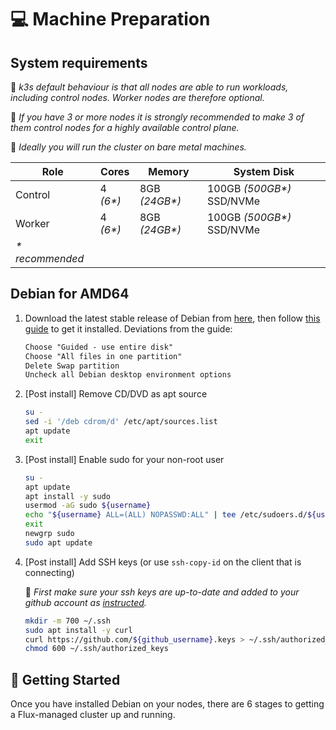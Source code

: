 <!-- markdownlint-disable MD013 -->
# 💻 Machine Preparation

## System requirements

📍 _k3s default behaviour is that all nodes are able to run workloads, including control nodes. Worker nodes are therefore optional._

📍 _If you have 3 or more nodes it is strongly recommended to make 3 of them control nodes for a highly available control plane._

📍 _Ideally you will run the cluster on bare metal machines._

| Role    | Cores    | Memory        | System Disk               |
|---------|----------|---------------|---------------------------|
| Control | 4 _(6*)_ | 8GB _(24GB*)_ | 100GB _(500GB*)_ SSD/NVMe |
| Worker  | 4 _(6*)_ | 8GB _(24GB*)_ | 100GB _(500GB*)_ SSD/NVMe |
| _\* recommended_ ||||

## Debian for AMD64

1. Download the latest stable release of Debian from [here](https://cdimage.debian.org/debian-cd/current/amd64/iso-dvd), then follow [this guide](https://www.linuxtechi.com/how-to-install-debian-12-step-by-step) to get it installed. Deviations from the guide:

    ```txt
    Choose "Guided - use entire disk"
    Choose "All files in one partition"
    Delete Swap partition
    Uncheck all Debian desktop environment options
    ```

2. [Post install] Remove CD/DVD as apt source

    ```sh
    su -
    sed -i '/deb cdrom/d' /etc/apt/sources.list
    apt update
    exit
    ```

3. [Post install] Enable sudo for your non-root user

    ```sh
    su -
    apt update
    apt install -y sudo
    usermod -aG sudo ${username}
    echo "${username} ALL=(ALL) NOPASSWD:ALL" | tee /etc/sudoers.d/${username}
    exit
    newgrp sudo
    sudo apt update
    ```

4. [Post install] Add SSH keys (or use `ssh-copy-id` on the client that is connecting)

    📍 _First make sure your ssh keys are up-to-date and added to your github account as [instructed](https://docs.github.com/en/authentication/connecting-to-github-with-ssh/adding-a-new-ssh-key-to-your-github-account)._

    ```sh
    mkdir -m 700 ~/.ssh
    sudo apt install -y curl
    curl https://github.com/${github_username}.keys > ~/.ssh/authorized_keys
    chmod 600 ~/.ssh/authorized_keys
    ```

## 🚀 Getting Started

Once you have installed Debian on your nodes, there are 6 stages to getting a Flux-managed cluster up and running.
